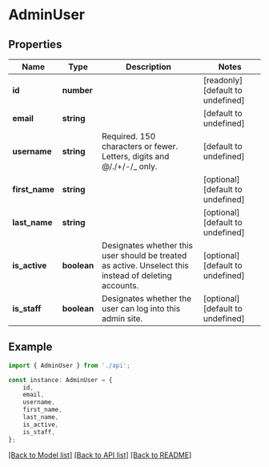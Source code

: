 # AdminUser


## Properties

Name | Type | Description | Notes
------------ | ------------- | ------------- | -------------
**id** | **number** |  | [readonly] [default to undefined]
**email** | **string** |  | [default to undefined]
**username** | **string** | Required. 150 characters or fewer. Letters, digits and @/./+/-/_ only. | [default to undefined]
**first_name** | **string** |  | [optional] [default to undefined]
**last_name** | **string** |  | [optional] [default to undefined]
**is_active** | **boolean** | Designates whether this user should be treated as active. Unselect this instead of deleting accounts. | [optional] [default to undefined]
**is_staff** | **boolean** | Designates whether the user can log into this admin site. | [optional] [default to undefined]

## Example

```typescript
import { AdminUser } from './api';

const instance: AdminUser = {
    id,
    email,
    username,
    first_name,
    last_name,
    is_active,
    is_staff,
};
```

[[Back to Model list]](../README.md#documentation-for-models) [[Back to API list]](../README.md#documentation-for-api-endpoints) [[Back to README]](../README.md)
